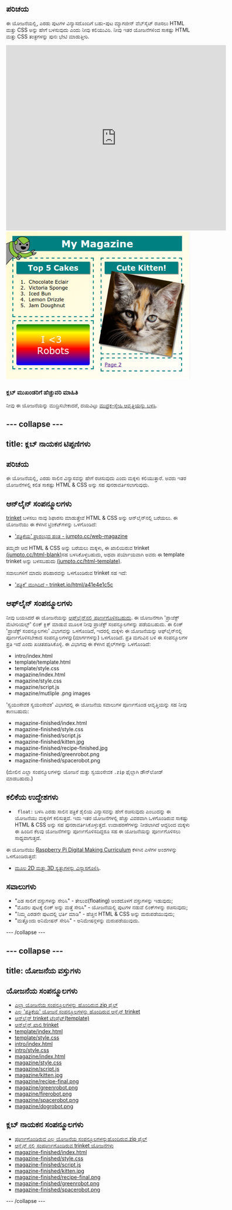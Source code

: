 ## ಪರಿಚಯ

ಈ ಯೋಜನೆಯಲ್ಲಿ, ಎರಡು ಪುಟಗಳ ವಿನ್ಯಾಸದೊಂದಿಗೆ ಬಹು-ಪುಟ ಮ್ಯಾಗಜೀನ್ ವೆಬ್‌ಸೈಟ್ ರಚಿಸಲು HTML ಮತ್ತು CSS ಅನ್ನು ಹೇಗೆ ಬಳಸುವುದು ಎಂದು ನೀವು ಕಲಿಯುವಿರಿ. ನೀವು ಇತರ ಯೋಜನೆಗಳಿಂದ ಸಾಕಷ್ಟು HTML ಮತ್ತು CSS ತಂತ್ರಗಳನ್ನು ಪುನಃ ಭೇಟಿ ಮಾಡುತ್ತೀರಿ.

<div class="trinket">
  <iframe src="https://trinket.io/embed/html/a41e4e1c5c?outputOnly=true&start=result" width="600" height="505" frameborder="0" marginwidth="0" marginheight="0" allowfullscreen>
  </iframe>
  <img src="images/magazine-final.png">
</div>

### ಕ್ಲಬ್ ಮುಖಂಡರಿಗೆ ಹೆಚ್ಚುವರಿ ಮಾಹಿತಿ

ನೀವು ಈ ಯೋಜನೆಯನ್ನು ಮುದ್ರಿಸಬೇಕಾದರೆ, ದಯವಿಟ್ಟು [ಮುದ್ರಕ-ಸ್ನೇಹಿ ಆವೃತ್ತಿಯನ್ನು ಬಳಸಿ](https://projects.raspberrypi.org/kn-IN/projects/magazine/print).

--- collapse ---
---
title: ಕ್ಲಬ್ ನಾಯಕನ ಟಿಪ್ಪಣಿಗಳು
---

## ಪರಿಚಯ

ಈ ಯೋಜನೆಯಲ್ಲಿ, ಎರಡು ಸಾಲಿನ ವಿನ್ಯಾಸವನ್ನು ಹೇಗೆ ರಚಿಸುವುದು ಎಂದು ಮಕ್ಕಳು ಕಲಿಯುತ್ತಾರೆ. ಅವರು ಇತರ ಯೋಜನೆಗಳಲ್ಲಿ ಕಲಿತ ಸಾಕಷ್ಟು HTML & CSS ಅನ್ನು ಸಹ ಪುನರಾವರ್ತಿಸಲಾಗುವುಧು.

## ಆನ್‌ಲೈನ್ ಸಂಪನ್ಮೂಲಗಳು

[trinket](https://trinket.io/) ಬಳಸಲು ನಾವು ಶಿಫಾರಸು ಮಾಡುತ್ತೇವೆ HTML & CSS ಅನ್ನು ಆನ್‌ಲೈನ್‌ನಲ್ಲಿ ಬರೆಯಲು. ಈ ಯೋಜನೆಯು ಈ ಕೆಳಗಿನ ಟ್ರಿಂಕೆಟ್‌ಗಳನ್ನು ಒಳಗೊಂಡಿದೆ:

* ['ಪತ್ರಿಕೆಯ' ಪ್ರಾರಂಭದ ಹಂತ - jumpto.cc/web-magazine](http://jumpto.cc/web-magazine)

ತಮ್ಮದೇ ಆದ HTML & CSS ಅನ್ನು ಬರೆಯಲು ಮಕ್ಕಳು, ಈ ಖಾಲಿಯಿರುವ trinket [(jumpto.cc/html-blank)](http://jumpto.cc/html-blank)ಸಹ ಬಳಸಿಕೊಳ್ಳಬಹುದು, ಅಥವಾ ಪರ್ಯಾಯವಾಗಿ ಅವರು ಈ template trinket ಅನ್ನು ಬಳಸಬಹುದು [(jumpto.cc/html-template)](http://jumpto.cc/html-template).

ಸವಾಲುಗಳಿಗೆ ಮಾದರಿ ಪರಿಹಾರವನ್ನು ಒಳಗೊಂಡಿರುವ trinket ಸಹ ಇದೆ:

* ['ಪತ್ರಿಕೆ' ಮುಗಿದಿದೆ - trinket.io/html/a41e4e1c5c](https://trinket.io/html/a41e4e1c5c)

## ಆಫ್‌ಲೈನ್ ಸಂಪನ್ಮೂಲಗಳು

ನೀವು ಬಯಸಿದರೆ ಈ ಯೋಜನೆಯನ್ನು [ಆಫ್‌ಲೈನ್‌ನಲ್ಲಿ ಪೂರ್ಣಗೊಳಿಸಬಹುದು](https://www.codeclubprojects.org/en-GB/resources/webdev-working-offline/). ಈ ಯೋಜನೆಗಾಗಿ 'ಪ್ರಾಜೆಕ್ಟ್ ಮೆಟೀರಿಯಲ್ಸ್' ಲಿಂಕ್ ಕ್ಲಿಕ್ ಮಾಡುವ ಮೂಲಕ ನೀವು ಪ್ರಾಜೆಕ್ಟ್ ಸಂಪನ್ಮೂಲಗಳನ್ನು ಪಡೆಯಬಹುದು. ಈ ಲಿಂಕ್ 'ಪ್ರಾಜೆಕ್ಟ್ ಸಂಪನ್ಮೂಲಗಳು' ವಿಭಾಗವನ್ನು ಒಳಗೊಂಡಿದೆ, ಇದರಲ್ಲಿ ಮಕ್ಕಳು ಈ ಯೋಜನೆಯನ್ನು ಆಫ್‌ಲೈನ್‌ನಲ್ಲಿ ಪೂರ್ಣಗೊಳಿಸಬೇಕಾದ ಸಂಪನ್ಮೂಲಗಳನ್ನು(ಮಾರ್ಗಗಳನ್ನು) ಒಳಗೊಂಡಿದೆ. ಪ್ರತಿ ಮಗುವಿನ ಬಳಿ ಈ ಸಂಪನ್ಮೂಲಗಳ ಪ್ರತಿ ಇದೆ ಎಂದು ಖಚಿತಪಡಿಸಿಕೊಳ್ಳಿ. ಈ ವಿಭಾಗವು ಈ ಕೆಳಗಿನ ಫೈಲ್‌ಗಳನ್ನು ಒಳಗೊಂಡಿದೆ:

* intro/index.html
* template/template.html
* template/style.css
* magazine/index.html
* magazine/style.css
* magazine/script.js
* magazine/mutliple .png images

'ಸ್ವಯಂಸೇವಕ ಸ್ವಯಂಸೇವಕ' ವಿಭಾಗದಲ್ಲಿ ಈ ಯೋಜನೆಯ ಸವಾಲುಗಳ ಪೂರ್ಣಗೊಂಡ ಆವೃತ್ತಿಯನ್ನು ಸಹ ನೀವು ಕಾಣಬಹುದು:

* magazine-finished/index.html
* magazine-finished/style.css
* magazine-finished/script.js
* magazine-finished/kitten.jpg
* magazine-finished/recipe-finished.jpg
* magazine-finished/greenrobot.png
* magazine-finished/spacerobot.png

(ಮೇಲಿನ ಎಲ್ಲಾ ಸಂಪನ್ಮೂಲಗಳನ್ನು ಯೋಜನೆ ಮತ್ತು ಸ್ವಯಂಸೇವಕ `.zip` ಫೈಲ್ಲಾಗಿ ಡೌನ್‌ಲೋಡ್ ಮಾಡಬಹುದು.)

## ಕಲಿಕೆಯ ಉದ್ದೇಶಗಳು

* ` float:` ಬಳಸಿ ಎರಡು ಸಾಲಿನ ಪತ್ರಿಕೆ ಶೈಲಿಯ ವಿನ್ಯಾಸವನ್ನು ಹೇಗೆ ರಚಿಸುವುದು ಎಂಬುದನ್ನು ಈ ಯೋಜನೆಯು ಮಕ್ಕಳಿಗೆ ಕಲಿಸುತ್ತದೆ. ಇದು ಇತರ ಯೋಜನೆಗಳಲ್ಲಿ ಹೆಚ್ಚು ವಿವರವಾಗಿ ಒಳಗೊಂಡಿರುವ ಸಾಕಷ್ಟು HTML & CSS ಅನ್ನು ಸಹ ಪುನರಾವರ್ತಿಸಿಕೊಳ್ಳುತ್ತದೆ. ಉದಾಹರಣೆಗಳನ್ನು ನೀಡಲಾಗಿದೆ ಆದ್ದರಿಂದ ಮಕ್ಕಳು ಈ ಹಿಂದಿನ ಕೆಲವು ಯೋಜನೆಗಳನ್ನು ಪೂರ್ಣಗೊಳಿಸದಿದ್ದರೂ ಸಹ ಈ ಯೋಜನೆಯನ್ನು ಪೂರ್ಣಗೊಳಿಸಲು ಸಾಧ್ಯವಾಗುತ್ತದೆ. 

ಈ ಯೋಜನೆಯು [Raspberry Pi Digital Making Curriculum](http://rpf.io/curriculum) ಕೆಳಗಿನ ಎಳೆಗಳ ಅಂಶಗಳನ್ನು ಒಳಗೊಂಡಿರುತ್ತದೆ:

* [ಮೂಲ 2D ಮತ್ತು 3D ಸ್ವತ್ತುಗಳನ್ನು ವಿನ್ಯಾಸಗೊಳಿಸಿ](https://www.raspberrypi.org/curriculum/design/creator).

## ಸವಾಲುಗಳು

* "ಎಡ ಸಾಲಿಗೆ ವಸ್ತುಗಳನ್ನು ಸೇರಿಸಿ" - ತೇಲುವ(floating) ಅಂಶದೊಳಗೆ ವಸ್ತುಗಳನ್ನು ಇಡುವುದು;
* "ಮೊದಲ ಪುಟಕ್ಕೆ ಲಿಂಕ್ ಅನ್ನು ಮತ್ತೆ ಸೇರಿಸಿ" - ಯೋಜನೆಯಲ್ಲಿ ಪುಟಗಳ ನಡುವೆ ಲಿಂಕ್‌ಗಳನ್ನು ರಚಿಸುವುದು;
* "ನಿಮ್ಮ ಎರಡನೇ ಪುಟದಲ್ಲಿ ಭರ್ತಿ ಮಾಡಿ" - ಹೆಚ್ಚಿನ HTML & CSS ಅನ್ನು ಮರುಪಡೆಯುವುದು;
* "ಮತ್ತೊಂದು ಅನಿಮೇಷನ್ ಸೇರಿಸಿ" - ಅನಿಮೇಷನ್ಗಳನ್ನು ಮರುಪಡೆಯುವುದು.

--- /collapse ---

--- collapse ---
---
title: ಯೋಜನೆಯ ವಸ್ತುಗಳು
---
## ಯೋಜನೆಯ ಸಂಪನ್ಮೂಲಗಳು

* [ಎಲ್ಲಾ ಯೋಜನೆಯ ಸಂಪನ್ಮೂಲಗಳನ್ನು ಹೊಂದಿರುವ.zip ಫೈಲ್](https://rpf.io/p/kn-IN/magazine-go)
* [ಎಲ್ಲ 'ಪತ್ರಿಕೆಯ' ಯೋಜನೆ ಸಂಪನ್ಮೂಲಗಳನ್ನು ಹೊಂದಿರುವ ಆನ್ಲೈನ್ trinket](http://jumpto.cc/web-magazine)
* [ಆನ್‌ಲೈನ್ trinket ಟೆಂಪ್ಲೆಟ್(template)](http://jumpto.cc/trinket-template)
* [ಆನ್‌ಲೈನ್ ಖಾಲಿ trinket](http://jumpto.cc/trinket-blank)
* [template/index.html](resources/template-index.html)
* [template/style.css](resources/template-style.css)
* [intro/index.html](resources/intro-index.html)
* [intro/style.css](resources/intro-style.css)
* [magazine/index.html](resources/magazine-index.html)
* [magazine/style.css](resources/magazine-style.css)
* [magazine/script.js](resources/magazine-script.js)
* [magazine/kitten.jpg](resources/magazine-kitten.jpg)
* [magazine/recipe-final.png](resources/magazine-recipe-final.png)
* [magazine/greenrobot.png](resources/magazine-greenrobot.png)
* [magazine/firerobot.png](resources/magazine-firerobot.png)
* [magazine/spacerobot.png](resources/magazine-spacerobot.png)
* [magazine/dogrobot.png](resources/magazine-dogrobot.png)

## ಕ್ಲಬ್ ನಾಯಕನ ಸಂಪನ್ಮೂಲಗಳು

* [ಪೂರ್ಣಗೊಂಡಿರುವ ಎಲ್ಲ ಯೋಜನೆಯ ಸಂಪನ್ಮೂಲಗಳನ್ನುಹೊಂದಿರುವ.zip ಫೈಲ್](https://rpf.io/p/kn-IN/magazine-go)
* [ಆನ್ಲೈನ್ ನಲ್ಲಿ ಸಂಪೂರ್ಣಗೊಂಡಿರುವ trinket ಯೋಜನೆಗಳು](https://trinket.io/html/a41e4e1c5c)
* [magazine-finished/index.html](resources/magazine-finished-index.html)
* [magazine-finished/style.css](resources/magazine-finished-style.css)
* [magazine-finished/script.js](resources/magazine-finished-script.js)
* [magazine-finished/kitten.jpg](resources/magazine-finished-kitten.jpg)
* [magazine-finished/recipe-final.png](resources/magazine-finished-recipe-final.png)
* [magazine-finished/greenrobot.png](resources/magazine-finished-greenrobot.png)
* [magazine-finished/spacerobot.png](resources/magazine-finished-spacerobot.png)

--- /collapse ---